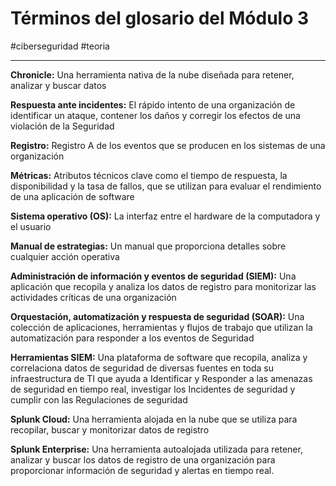 # Términos del glosario del Módulo 3
#ciberseguridad #teoria 

---
**Chronicle:** Una herramienta nativa de la nube diseñada para retener, analizar y buscar datos

**Respuesta ante incidentes:** El rápido intento de una organización de identificar un ataque, contener los daños y corregir los efectos de una violación de la Seguridad

**Registro:** Registro A de los eventos que se producen en los sistemas de una organización

**Métricas:** Atributos técnicos clave como el tiempo de respuesta, la disponibilidad y la tasa de fallos, que se utilizan para evaluar el rendimiento de una aplicación de software

**Sistema operativo (OS):** La interfaz entre el hardware de la computadora y el usuario

**Manual de estrategias:** Un manual que proporciona detalles sobre cualquier acción operativa

**Administración de información y eventos de seguridad (SIEM):** Una aplicación que recopila y analiza los datos de registro para monitorizar las actividades críticas de una organización

**Orquestación, automatización y respuesta de seguridad (SOAR):** Una colección de aplicaciones, herramientas y flujos de trabajo que utilizan la automatización para responder a los eventos de Seguridad

**Herramientas SIEM:** Una plataforma de software que recopila, analiza y correlaciona datos de seguridad de diversas fuentes en toda su infraestructura de TI que ayuda a Identificar y Responder a las amenazas de seguridad en tiempo real, investigar los Incidentes de seguridad y cumplir con las Regulaciones de seguridad

**Splunk Cloud:** Una herramienta alojada en la nube que se utiliza para recopilar, buscar y monitorizar datos de registro

**Splunk Enterprise:** Una herramienta autoalojada utilizada para retener, analizar y buscar los datos de registro de una organización para proporcionar información de seguridad y alertas en tiempo real.